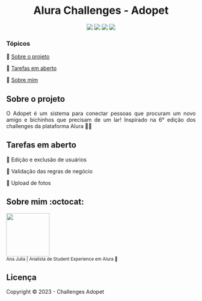 <h1 align='center'> Alura Challenges - Adopet </h1> 

<p align="center">
  <img src="https://img.shields.io/static/v1?label=python&message=3.11.0&color=green&style=for-the-badge&logo=python"/>
  <img src="https://img.shields.io/static/v1?label=fastapi&message=framework&color=blue&style=for-the-badge&logo=fastapi"/>
  <img src="http://img.shields.io/static/v1?label=mysql&message=8.0.3&color=red&style=for-the-badge&logo=mysql"/>
   <img src="http://img.shields.io/static/v1?label=STATUS&message=EM%20DESENVOLVIMENTO&color=RED&style=for-the-badge"/>
</p>

### Tópicos 

:small_blue_diamond: [Sobre o projeto](#sobre-o-projeto)

:small_blue_diamond: [Tarefas em aberto](#tarefas-em-aberto)

:small_blue_diamond: [Sobre mim](sobre-mim-octocat)


## Sobre o projeto

<p align="justify">
  O Adopet é um sistema para conectar pessoas que procuram um novo amigo e bichinhos que precisam de um lar! 
  Inspirado na 6° edição dos challenges da plataforma Alura 🐶😺
</p>

## Tarefas em aberto

:memo: Edição e exclusão de usuários

:memo: Validação das regras de negócio

:memo: Upload de fotos

## Sobre mim :octocat:

<img src = "https://avatars.githubusercontent.com/u/62626492?v=4" width=115><br><sub>Ana Julia | Analista de Student Experience em Alura :diving_mask: </sub>

## Licença 

Copyright :copyright: 2023 - Challenges Adopet
